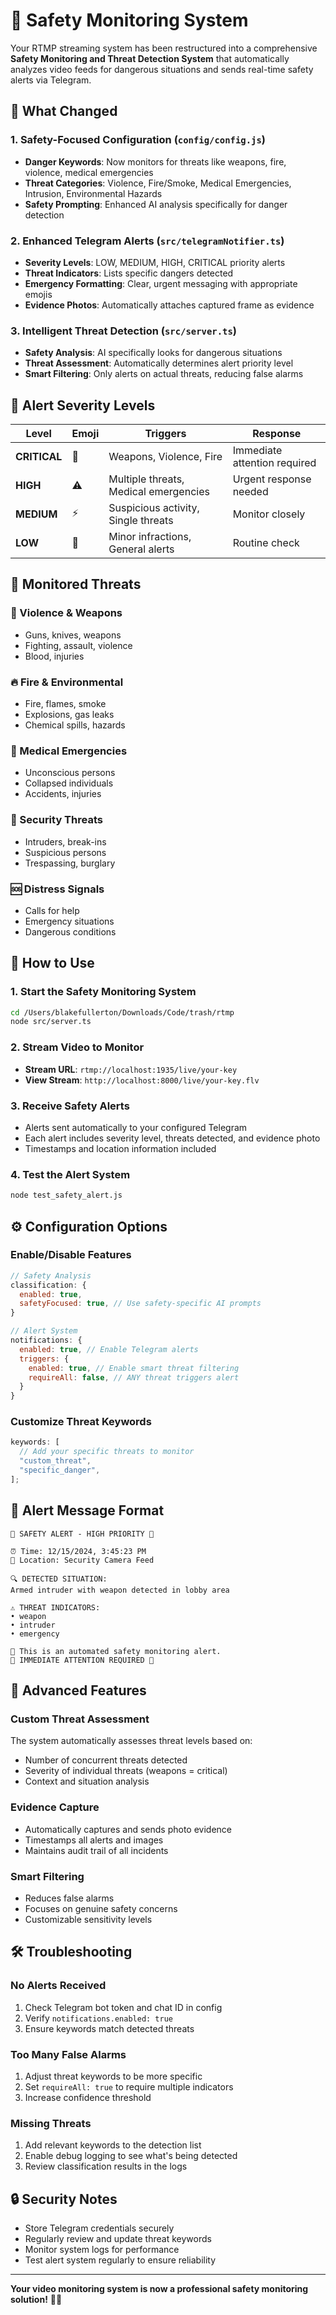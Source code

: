 # 🚨 Safety Monitoring System

Your RTMP streaming system has been restructured into a comprehensive **Safety Monitoring and Threat Detection System** that automatically analyzes video feeds for dangerous situations and sends real-time safety alerts via Telegram.

## 🔄 What Changed

### 1. **Safety-Focused Configuration** (`config/config.js`)

- **Danger Keywords**: Now monitors for threats like weapons, fire, violence, medical emergencies
- **Threat Categories**: Violence, Fire/Smoke, Medical Emergencies, Intrusion, Environmental Hazards
- **Safety Prompting**: Enhanced AI analysis specifically for danger detection

### 2. **Enhanced Telegram Alerts** (`src/telegramNotifier.ts`)

- **Severity Levels**: LOW, MEDIUM, HIGH, CRITICAL priority alerts
- **Threat Indicators**: Lists specific dangers detected
- **Emergency Formatting**: Clear, urgent messaging with appropriate emojis
- **Evidence Photos**: Automatically attaches captured frame as evidence

### 3. **Intelligent Threat Detection** (`src/server.ts`)

- **Safety Analysis**: AI specifically looks for dangerous situations
- **Threat Assessment**: Automatically determines alert priority level
- **Smart Filtering**: Only alerts on actual threats, reducing false alarms

## 🚨 Alert Severity Levels

| Level        | Emoji | Triggers                              | Response                     |
| ------------ | ----- | ------------------------------------- | ---------------------------- |
| **CRITICAL** | 🚨    | Weapons, Violence, Fire               | Immediate attention required |
| **HIGH**     | ⚠️    | Multiple threats, Medical emergencies | Urgent response needed       |
| **MEDIUM**   | ⚡    | Suspicious activity, Single threats   | Monitor closely              |
| **LOW**      | 🔔    | Minor infractions, General alerts     | Routine check                |

## 🎯 Monitored Threats

### 🔫 Violence & Weapons

- Guns, knives, weapons
- Fighting, assault, violence
- Blood, injuries

### 🔥 Fire & Environmental

- Fire, flames, smoke
- Explosions, gas leaks
- Chemical spills, hazards

### 🏥 Medical Emergencies

- Unconscious persons
- Collapsed individuals
- Accidents, injuries

### 🥷 Security Threats

- Intruders, break-ins
- Suspicious persons
- Trespassing, burglary

### 🆘 Distress Signals

- Calls for help
- Emergency situations
- Dangerous conditions

## 🚀 How to Use

### 1. **Start the Safety Monitoring System**

```bash
cd /Users/blakefullerton/Downloads/Code/trash/rtmp
node src/server.ts
```

### 2. **Stream Video to Monitor**

- **Stream URL**: `rtmp://localhost:1935/live/your-key`
- **View Stream**: `http://localhost:8000/live/your-key.flv`

### 3. **Receive Safety Alerts**

- Alerts sent automatically to your configured Telegram
- Each alert includes severity level, threats detected, and evidence photo
- Timestamps and location information included

### 4. **Test the Alert System**

```bash
node test_safety_alert.js
```

## ⚙️ Configuration Options

### Enable/Disable Features

```javascript
// Safety Analysis
classification: {
  enabled: true,
  safetyFocused: true, // Use safety-specific AI prompts
}

// Alert System
notifications: {
  enabled: true, // Enable Telegram alerts
  triggers: {
    enabled: true, // Enable smart threat filtering
    requireAll: false, // ANY threat triggers alert
  }
}
```

### Customize Threat Keywords

```javascript
keywords: [
  // Add your specific threats to monitor
  "custom_threat",
  "specific_danger",
];
```

## 📱 Alert Message Format

```
🚨 SAFETY ALERT - HIGH PRIORITY 🚨

⏰ Time: 12/15/2024, 3:45:23 PM
📍 Location: Security Camera Feed

🔍 DETECTED SITUATION:
Armed intruder with weapon detected in lobby area

⚠️ THREAT INDICATORS:
• weapon
• intruder
• emergency

📱 This is an automated safety monitoring alert.
🚨 IMMEDIATE ATTENTION REQUIRED 🚨
```

## 🔧 Advanced Features

### Custom Threat Assessment

The system automatically assesses threat levels based on:

- Number of concurrent threats detected
- Severity of individual threats (weapons = critical)
- Context and situation analysis

### Evidence Capture

- Automatically captures and sends photo evidence
- Timestamps all alerts and images
- Maintains audit trail of all incidents

### Smart Filtering

- Reduces false alarms
- Focuses on genuine safety concerns
- Customizable sensitivity levels

## 🛠️ Troubleshooting

### No Alerts Received

1. Check Telegram bot token and chat ID in config
2. Verify `notifications.enabled: true`
3. Ensure keywords match detected threats

### Too Many False Alarms

1. Adjust threat keywords to be more specific
2. Set `requireAll: true` to require multiple indicators
3. Increase confidence threshold

### Missing Threats

1. Add relevant keywords to the detection list
2. Enable debug logging to see what's being detected
3. Review classification results in the logs

## 🔒 Security Notes

- Store Telegram credentials securely
- Regularly review and update threat keywords
- Monitor system logs for performance
- Test alert system regularly to ensure reliability

---

**Your video monitoring system is now a professional safety monitoring solution!** 🚨✨
